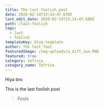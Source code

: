 ```yaml
---
title: The last foolish post
date: 2020-02-14T15:14:47.678Z
last_edit_date: 2020-02-14T15:14:47.689Z
path: /last-foolish
tags:
  - last
  - foolish
templateKey: blog-template
author: The last fool
featuredImage: /img-uploads/a_diff_sun.PNG
featured: true
category: tefrica
category_name: Tefrica
---
```

Hiya bro

This is the last foolish post


> Fools
